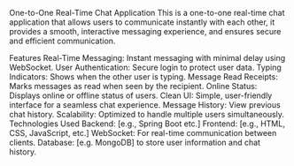 One-to-One Real-Time Chat Application
This is a one-to-one real-time chat application that allows users to communicate instantly with each other, it provides a smooth, interactive messaging experience, and ensures secure and efficient communication.

Features
Real-Time Messaging: Instant messaging with minimal delay using WebSocket.
User Authentication: Secure login to protect user data.
Typing Indicators: Shows when the other user is typing.
Message Read Receipts: Marks messages as read when seen by the recipient.
Online Status: Displays online or offline status of users.
Clean UI: Simple, user-friendly interface for a seamless chat experience.
Message History: View previous chat history.
Scalability: Optimized to handle multiple users simultaneously.
Technologies Used
Backend: [e.g., Spring Boot etc.]
Frontend: [e.g., HTML, CSS, JavaScript, etc.]
WebSocket: For real-time communication between clients.
Database: [e.g. MongoDB] to store user information and chat history.
